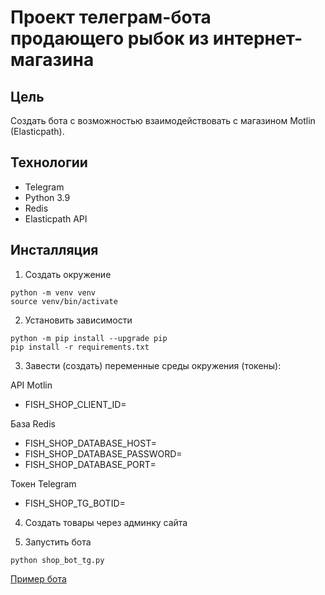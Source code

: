 # Проект телеграм-бота продающего рыбок из интернет-магазина  
## Цель  
Создать бота с возможностью взаимодействовать с магазином Motlin (Elasticpath).  

## Технологии  
- Telegram  
- Python 3.9  
- Redis  
- Elasticpath API


## Инсталляция  
1. Создать окружение  
```
python -m venv venv  
source venv/bin/activate  
```
2. Установить зависимости  
```
python -m pip install --upgrade pip  
pip install -r requirements.txt  
```
3. Завести (создать) переменные среды окружения (токены):  

API Motlin  
- FISH_SHOP_CLIENT_ID=

База Redis  
- FISH_SHOP_DATABASE_HOST=  
- FISH_SHOP_DATABASE_PASSWORD=  
- FISH_SHOP_DATABASE_PORT=  

Токен Telegram  
- FISH_SHOP_TG_BOTID=  

4. Создать товары через админку сайта

5. Запустить бота  
```
python shop_bot_tg.py  
```

[Пример бота](https://t.me/selling_fish_student83_bot)  
 